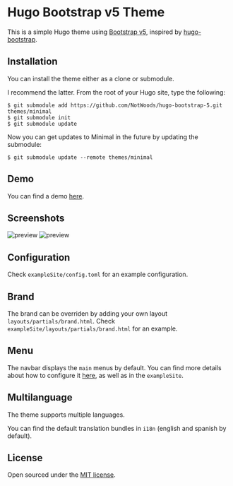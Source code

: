 # Hugo Bootstrap v5 Theme

This is a simple Hugo theme using [Bootstrap v5](https://getbootstrap.com/), inspired by [hugo-bootstrap](https://github.com/Xzya/hugo-bootstrap).

## Installation

You can install the theme either as a clone or submodule.

I recommend the latter. From the root of your Hugo site, type the following:

```shell
$ git submodule add https://github.com/NotWoods/hugo-bootstrap-5.git themes/minimal
$ git submodule init
$ git submodule update
```

Now you can get updates to Minimal in the future by updating the submodule:

```
$ git submodule update --remote themes/minimal
```

## Demo

You can find a demo [here](https://themes.gohugo.io/theme/hugo-bootstrap-5/).

## Screenshots

![preview](https://raw.githubusercontent.com/NotWoods/hugo-bootstrap-5/master/images/screenshot.png)
![preview](https://raw.githubusercontent.com/NotWoods/hugo-bootstrap-5/master/images/screenshot2.png)

## Configuration

Check `exampleSite/config.toml` for an example configuration.

## Brand

The brand can be overriden by adding your own layout `layouts/partials/brand.html`. Check `exampleSite/layouts/partials/brand.html` for an example.

## Menu

The navbar displays the `main` menus by default. You can find more details about how to configure it [here](https://gohugo.io/templates/menu-templates/), as well as in the `exampleSite`.

## Multilanguage

The theme supports multiple languages.

You can find the default translation bundles in `i18n` (english and spanish by default).

## License

Open sourced under the [MIT license](./LICENSE.md).

